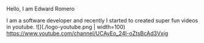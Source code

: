 Hello, I am Edward Romero

I am a software developer and recently I started to created super fun videos in youtube.
![](./logo-youtube.png | width=100) https://www.youtube.com/channel/UCAyEo_24I-oZtsBcAd3Vxig 
